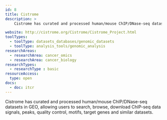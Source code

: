 ```yaml
---
id: 8
title: Cistrome
description: >
    Cistrome has curated and processed human/mouse ChIP/DNase-seq datasets in Gene Expression  Omnibus (GEO ), allowing users to search, browse, download ChIP-seq data signals, peaks, quality control, motifs, target genes and similar datasets.

website: http://cistrome.org/Cistrome/Cistrome_Project.html
toolTypes:
  - toolType: datasets_databases/genomic_datasets
  - toolType: analysis_tools/genomic_analysis
researchAreas:
  - researchArea: cancer_omics
  - researchArea: cancer_biology
researchTypes:
  - researchType : basic
resourceAccess:
  type: open
docs:
  - doc: itcr
---
```

Cistrome has curated and processed human/mouse ChIP/DNase-seq datasets in GEO, allowing users to search, browse, download ChIP-seq data signals, peaks, quality control, motifs, target genes and similar datasets.
